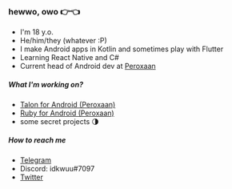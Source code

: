 ### hewwo, owo 👉👈

- I'm 18 y.o.
- He/him/they (whatever :P)
- I make Android apps in Kotlin and sometimes play with Flutter
- Learning React Native and C#
- Current head of Android dev at [Peroxaan](https://twitter.com/Peroxaan)

##### What I'm working on?

- [Talon for Android (Peroxaan)](https://peroxaan.com/Talon)
- [Ruby for Android (Peroxaan)](https://peroxaan.com/Ruby)
- some secret projects 🌗

##### How to reach me

- [Telegram](https://t.me/idkwuu)
- Discord: idkwuu#7097
- [Twitter](https://twitter.com/idkwuu)
